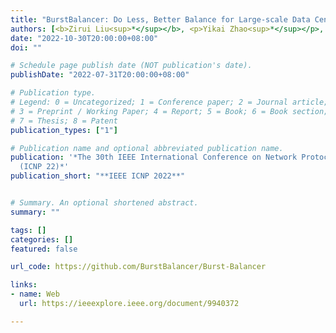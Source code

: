 ```yaml
---
title: "BurstBalancer: Do Less, Better Balance for Large-scale Data Center Traffic"
authors: [<b>Zirui Liu<sup>*</sup></b>, <p>Yikai Zhao<sup>*</sup></p>, <p>Zhuochen Fan<sup>*</sup></p>, <p>Tong Yang</p>, <p>Xiaodong Li</p>, <p>Ruwen Zhang</p>, <p>Kaicheng Yang</p>, <p>Zheng Zhong</p>, <p>Yi Huang</p>, <p>Cong Liu</p>, <p>Jing Hu</p>, <p>Gaogang Xie</p>, <p>Bin Cui</p>, <p><i>(* equal contribution)</i></p>]
date: "2022-10-30T20:00:00+08:00"
doi: ""

# Schedule page publish date (NOT publication's date).
publishDate: "2022-07-31T20:00:00+08:00"

# Publication type.
# Legend: 0 = Uncategorized; 1 = Conference paper; 2 = Journal article;
# 3 = Preprint / Working Paper; 4 = Report; 5 = Book; 6 = Book section;
# 7 = Thesis; 8 = Patent
publication_types: ["1"]

# Publication name and optional abbreviated publication name.
publication: '*The 30th IEEE International Conference on Network Protocols
  (ICNP 22)*'
publication_short: "**IEEE ICNP 2022**"


# Summary. An optional shortened abstract.
summary: ""

tags: []
categories: []
featured: false

url_code: https://github.com/BurstBalancer/Burst-Balancer

links:
- name: Web
  url: https://ieeexplore.ieee.org/document/9940372

---
```


